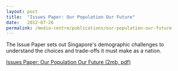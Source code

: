 ```yaml
---
layout: post
title:  "Issues Paper: Our Population Our Future"
date:   2012-07-26
permalink: /media-centre/publications/our-population-our-future
---
```


The Issue Paper sets out Singapore's demographic challenges to understand the choices and trade-offs it must make as a nation.

[Issues Paper: Our Population Our Future (2mb, pdf)](https://github.com/isomerpages/isomerpages-stratgroup/raw/master/images/PublicationImages/PDFs/issues-paper-our-population-our-future.pdf)
